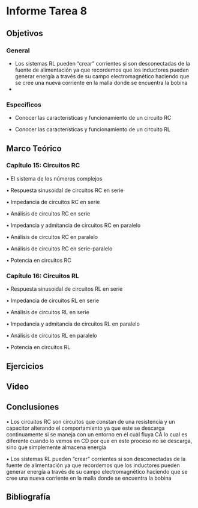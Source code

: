 # Informe Tarea 8
## Objetivos

### General

-	Los sistemas RL pueden “crear” corrientes si son desconectadas de la fuente de alimentación ya que recordemos que los inductores pueden generar energía a través de su campo electromagnético haciendo que se cree una nueva corriente en la malla donde se encuentra la bobina
-	
### Específicos

-	Conocer las características y funcionamiento de un circuito RC

-	Conocer las características y funcionamiento de un circuito RL

## Marco Teórico

### Capítulo 15: Circuitos RC

•	El sistema de los números complejos


•	Respuesta sinusoidal de circuitos RC en serie


•	Impedancia de circuitos RC en serie


•	Análisis de circuitos RC en serie


•	Impedancia y admitancia de circuitos RC en paralelo


•	Análisis de circuitos RC en paralelo


•	Análisis de circuitos RC en serie-paralelo


•	Potencia en circuitos RC



### Capítulo 16: Circuitos RL

•	Respuesta sinusoidal de circuitos RL en serie


•	Impedancia de circuitos RL en serie


•	Análisis de circuitos RL en serie


•	Impedancia y admitancia de circuitos RL en paralelo


•	Análisis de circuitos RL en paralelo


•	Potencia en circuitos RL




## Ejercicios
## Video
## Conclusiones

•	Los circuitos RC son circuitos que constan de una resistencia y un capacitor alterando el comportamiento ya que este se descarga continuamente si se maneja con un entorno en el cual fluya CA lo cual es diferente cuando lo vemos en CD por que en este proceso no se descarga, sino que simplemente almacena energía

•	Los sistemas RL pueden “crear” corrientes si son desconectadas de la fuente de alimentación ya que recordemos que los inductores pueden generar energía a través de su campo electromagnético haciendo que se cree una nueva corriente en la malla donde se encuentra la bobina
## Bibliografía
